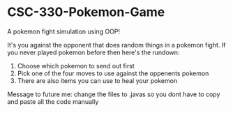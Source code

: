 # CSC-330-Pokemon-Game
A pokemon fight simulation using OOP!

It's you against the opponent that does random things in a pokemon fight.
If you never played pokemon before then here's the rundown:
1) Choose which pokemon to send out first
2) Pick one of the four moves to use against the oppenents pokemon
3) There are also items you can use to heal your pokemon

Message to future me:
change the files to .javas so you dont have to copy and paste all the code manually 
